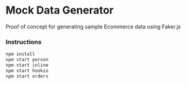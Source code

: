 # Mock Data Generator

Proof of concept for generating sample Ecommerce data using Faker.js

### Instructions

```bash
npm install
npm start person 
npm start inline
npm start hookio
npm start orders
```